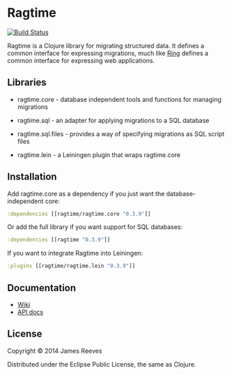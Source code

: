 # Ragtime

[![Build Status](https://secure.travis-ci.org/weavejester/ragtime.png)](http://travis-ci.org/weavejester/ragtime)

Ragtime is a Clojure library for migrating structured data. It defines
a common interface for expressing migrations, much like [Ring][1]
defines a common interface for expressing web applications.

[1]: https://github.com/ring-clojure/ring

## Libraries

* ragtime.core -
  database independent tools and functions for managing migrations

* ragtime.sql -
  an adapter for applying migrations to a SQL database
  
* ragtime.sql.files -
  provides a way of specifying migrations as SQL script files

* ragtime.lein -
  a Leiningen plugin that wraps ragtime.core

## Installation

Add ragtime.core as a dependency if you just want the database-
independent core:

```clojure
:dependencies [[ragtime/ragtime.core "0.3.9"]]
```

Or add the full library if you want support for SQL databases:

```clojure
:dependencies [[ragtime "0.3.9"]]
```

If you want to integrate Ragtime into Leiningen:

```clojure
:plugins [[ragtime/ragtime.lein "0.3.9"]]
```

## Documentation

* [Wiki](https://github.com/weavejester/ragtime/wiki)
* [API docs](http://weavejester.github.com/ragtime)

## License

Copyright © 2014 James Reeves

Distributed under the Eclipse Public License, the same as Clojure.
